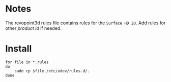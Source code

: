 Notes
=====

The revopoint3d rules file contains rules for the `Surface HD 20`. Add rules for other *product id* if needed.

Install
=======

~~~shell
for file in *.rules
do
    sudo cp $file /etc/udev/rules.d/.
done
~~~